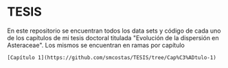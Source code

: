 # TESIS
En este repositorio se encuentran todos los data sets y código de cada uno de los capítulos de mi tesis doctoral titulada "Evolución de la dispersión en Asteraceae". Los mismos se encuentran en ramas por capítulo

    [Capítulo 1](https://github.com/smcostas/TESIS/tree/Cap%C3%ADtulo-1)
